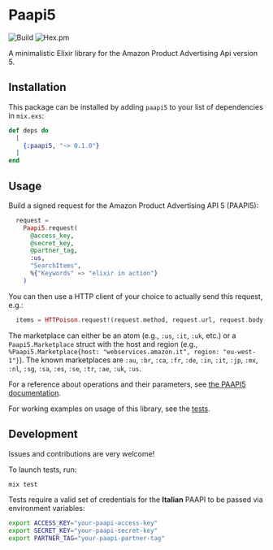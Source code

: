 # Paapi5

![Build](https://img.shields.io/github/workflow/status/dallagi/paapi5/Elixir%20CI)
![Hex.pm](https://img.shields.io/hexpm/v/paapi5)

 A minimalistic Elixir library for the Amazon Product Advertising Api version 5.

## Installation

This package can be installed by adding `paapi5` to your list of dependencies in `mix.exs`:

```elixir
def deps do
  [
    {:paapi5, "~> 0.1.0"}
  ]
end
```

## Usage

Build a signed request for the Amazon Product Advertising API 5 (PAAPI5):

```elixir
  request =
    Paapi5.request(
      @access_key,
      @secret_key,
      @partner_tag,
      :us,
      "SearchItems",
      %{"Keywords" => "elixir in action"}
    )
```

You can then use a HTTP client of your choice to actually send this request, e.g.:

```elixir
  items = HTTPoison.request!(request.method, request.url, request.body, request.headers)
```

The marketplace can either be an atom (e.g., `:us`, `:it`, `:uk`, etc.) or a `Paapi5.Marketplace` struct
with the host and region (e.g., `%Paapi5.Marketplace{host: "webservices.amazon.it", region: "eu-west-1"}`).
The known marketplaces are `:au`, `:br`, `:ca`, `:fr`, `:de`, `:in`, `:it`, `:jp`, `:mx`, `:nl`, `:sg`, `:sa`, `:es`, `:se`, `:tr`, `:ae`, `:uk`, `:us`.

For a reference about operations and their parameters, see [the PAAPI5 documentation](https://webservices.amazon.com/paapi5/documentation/operations.html).

For working examples on usage of this library, see the [tests](https://github.com/dallagi/paapi5/blob/main/test/paapi5_test.exs).

## Development

Issues and contributions are very welcome!

To launch tests, run:

```bash
mix test
```

Tests require a valid set of credentials for the **Italian** PAAPI to be passed via environment variables:

```bash
export ACCESS_KEY="your-paapi-access-key"
export SECRET_KEY="your-paapi-secret-key"
export PARTNER_TAG="your-paapi-partner-tag"
```
